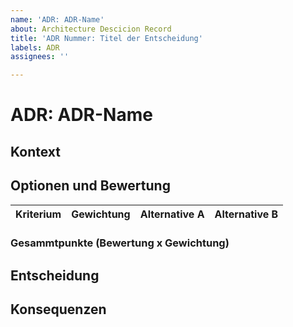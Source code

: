 ```yaml
---
name: 'ADR: ADR-Name'
about: Architecture Descicion Record
title: 'ADR Nummer: Titel der Entscheidung'
labels: ADR
assignees: ''

---
```


# ADR: ADR-Name

## Kontext

## Optionen und Bewertung

| Kriterium | Gewichtung | Alternative A | Alternative B | 
| ---------- | ------------- | -------------- | -------------- |

### Gesammtpunkte (Bewertung x Gewichtung)

## Entscheidung

## Konsequenzen
